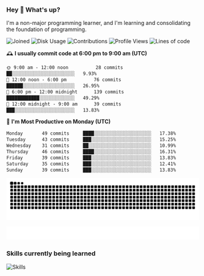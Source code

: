### Hey :wave: What's up?

I'm a non-major programming learner, and I'm learning and consolidating the foundation of programming.

<!--START_SECTION:waka-->
![Joined](http://img.shields.io/badge/Joined-7%20years%20ago-6D67E4?style=flat&labelColor=453C67)
![Disk Usage](http://img.shields.io/badge/Github%27s%20Storage-598.5%20MB-FD841F?style=flat&labelColor=E14D2A)
![Contributions](http://img.shields.io/badge/Contributions%20in%202023-261-7DCE13?style=flat&labelColor=2B7A0B)
![Profile Views](http://img.shields.io/badge/Profile%20Views-14-3AB4F2?style=flat&labelColor=0078AA)
![Lines of code](https://img.shields.io/badge/Lines%20of%20code-2%20Million%20Lines%20of%20code-FF8B8B?style=flat&labelColor=EB4747)

🕰️ **I usually commit code at 6:00 pm to 9:00 am (UTC)** 

```text
🌞 9:00 am - 12:00 noon          28 commits     ██░░░░░░░░░░░░░░░░░░░░░░░   9.93% 
🌆 12:00 noon - 6:00 pm          76 commits     ██████░░░░░░░░░░░░░░░░░░░   26.95% 
🌃 6:00 pm - 12:00 midnight      139 commits    ████████████░░░░░░░░░░░░░   49.29% 
🌙 12:00 midnight - 9:00 am      39 commits     ███░░░░░░░░░░░░░░░░░░░░░░   13.83%
```
📅 **I'm Most Productive on Monday (UTC)** 

```text
Monday       49 commits     ████░░░░░░░░░░░░░░░░░░░░░   17.38% 
Tuesday      43 commits     ███░░░░░░░░░░░░░░░░░░░░░░   15.25% 
Wednesday    31 commits     ██░░░░░░░░░░░░░░░░░░░░░░░   10.99% 
Thursday     46 commits     ████░░░░░░░░░░░░░░░░░░░░░   16.31% 
Friday       39 commits     ███░░░░░░░░░░░░░░░░░░░░░░   13.83% 
Saturday     35 commits     ███░░░░░░░░░░░░░░░░░░░░░░   12.41% 
Sunday       39 commits     ███░░░░░░░░░░░░░░░░░░░░░░   13.83%
```

<!--END_SECTION:waka-->

![Snake animation](https://raw.githubusercontent.com/dirname/dirname/output/snake.svg)

![metrics](github-metrics.svg)

### Skills currently being learned

![Skills](https://skillicons.dev/icons?i=linux,rust,go,solidity,typescript,bash,git,postgres,mysql,redis,mongo,docker,kubernetes,grafana,prometheus)
